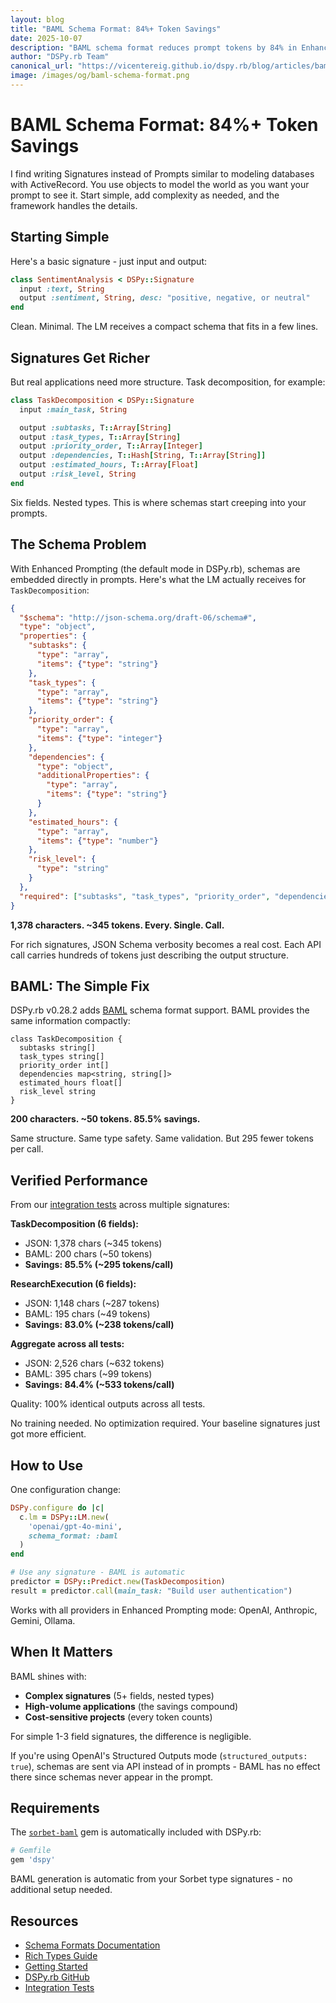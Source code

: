 ```yaml
---
layout: blog
title: "BAML Schema Format: 84%+ Token Savings"
date: 2025-10-07
description: "BAML schema format reduces prompt tokens by 84% in Enhanced Prompting mode"
author: "DSPy.rb Team"
canonical_url: "https://vicentereig.github.io/dspy.rb/blog/articles/baml-schema-format/"
image: /images/og/baml-schema-format.png
---
```


# BAML Schema Format: 84%+ Token Savings

I find writing Signatures instead of Prompts similar to modeling databases with ActiveRecord. You use objects to model the world as you want your prompt to see it. Start simple, add complexity as needed, and the framework handles the details.

## Starting Simple

Here's a basic signature - just input and output:

```ruby
class SentimentAnalysis < DSPy::Signature
  input :text, String
  output :sentiment, String, desc: "positive, negative, or neutral"
end
```

Clean. Minimal. The LM receives a compact schema that fits in a few lines.

## Signatures Get Richer

But real applications need more structure. Task decomposition, for example:

```ruby
class TaskDecomposition < DSPy::Signature
  input :main_task, String

  output :subtasks, T::Array[String]
  output :task_types, T::Array[String]
  output :priority_order, T::Array[Integer]
  output :dependencies, T::Hash[String, T::Array[String]]
  output :estimated_hours, T::Array[Float]
  output :risk_level, String
end
```

Six fields. Nested types. This is where schemas start creeping into your prompts.

## The Schema Problem

With Enhanced Prompting (the default mode in DSPy.rb), schemas are embedded directly in prompts. Here's what the LM actually receives for `TaskDecomposition`:

```json
{
  "$schema": "http://json-schema.org/draft-06/schema#",
  "type": "object",
  "properties": {
    "subtasks": {
      "type": "array",
      "items": {"type": "string"}
    },
    "task_types": {
      "type": "array",
      "items": {"type": "string"}
    },
    "priority_order": {
      "type": "array",
      "items": {"type": "integer"}
    },
    "dependencies": {
      "type": "object",
      "additionalProperties": {
        "type": "array",
        "items": {"type": "string"}
      }
    },
    "estimated_hours": {
      "type": "array",
      "items": {"type": "number"}
    },
    "risk_level": {
      "type": "string"
    }
  },
  "required": ["subtasks", "task_types", "priority_order", "dependencies", "estimated_hours", "risk_level"]
}
```

**1,378 characters. ~345 tokens. Every. Single. Call.**

For rich signatures, JSON Schema verbosity becomes a real cost. Each API call carries hundreds of tokens just describing the output structure.

## BAML: The Simple Fix

DSPy.rb v0.28.2 adds [BAML](https://docs.boundaryml.com) schema format support. BAML provides the same information compactly:

```baml
class TaskDecomposition {
  subtasks string[]
  task_types string[]
  priority_order int[]
  dependencies map<string, string[]>
  estimated_hours float[]
  risk_level string
}
```

**200 characters. ~50 tokens. 85.5% savings.**

Same structure. Same type safety. Same validation. But 295 fewer tokens per call.

## Verified Performance

From our [integration tests](https://github.com/vicentereig/dspy.rb/blob/main/spec/integration/baml_schema_format_spec.rb) across multiple signatures:

**TaskDecomposition (6 fields):**
- JSON: 1,378 chars (~345 tokens)
- BAML: 200 chars (~50 tokens)
- **Savings: 85.5% (~295 tokens/call)**

**ResearchExecution (6 fields):**
- JSON: 1,148 chars (~287 tokens)
- BAML: 195 chars (~49 tokens)
- **Savings: 83.0% (~238 tokens/call)**

**Aggregate across all tests:**
- JSON: 2,526 chars (~632 tokens)
- BAML: 395 chars (~99 tokens)
- **Savings: 84.4% (~533 tokens/call)**

Quality: 100% identical outputs across all tests.

No training needed. No optimization required. Your baseline signatures just got more efficient.

## How to Use

One configuration change:

```ruby
DSPy.configure do |c|
  c.lm = DSPy::LM.new(
    'openai/gpt-4o-mini',
    schema_format: :baml
  )
end

# Use any signature - BAML is automatic
predictor = DSPy::Predict.new(TaskDecomposition)
result = predictor.call(main_task: "Build user authentication")
```

Works with all providers in Enhanced Prompting mode: OpenAI, Anthropic, Gemini, Ollama.

## When It Matters

BAML shines with:
- **Complex signatures** (5+ fields, nested types)
- **High-volume applications** (the savings compound)
- **Cost-sensitive projects** (every token counts)

For simple 1-3 field signatures, the difference is negligible.

If you're using OpenAI's Structured Outputs mode (`structured_outputs: true`), schemas are sent via API instead of in prompts - BAML has no effect there since schemas never appear in the prompt.

## Requirements

The [`sorbet-baml`](https://github.com/vicentereig/sorbet-baml) gem is automatically included with DSPy.rb:

```ruby
# Gemfile
gem 'dspy'
```

BAML generation is automatic from your Sorbet type signatures - no additional setup needed.

## Resources

- [Schema Formats Documentation](https://vicentereig.github.io/dspy.rb/core-concepts/signatures/#schema-formats)
- [Rich Types Guide](https://vicentereig.github.io/dspy.rb/advanced/complex-types/#schema-format-options)
- [Getting Started](https://vicentereig.github.io/dspy.rb/getting-started/quick-start/)
- [DSPy.rb GitHub](https://github.com/vicentereig/dspy.rb)
- [Integration Tests](https://github.com/vicentereig/dspy.rb/blob/main/spec/integration/baml_schema_format_spec.rb)
